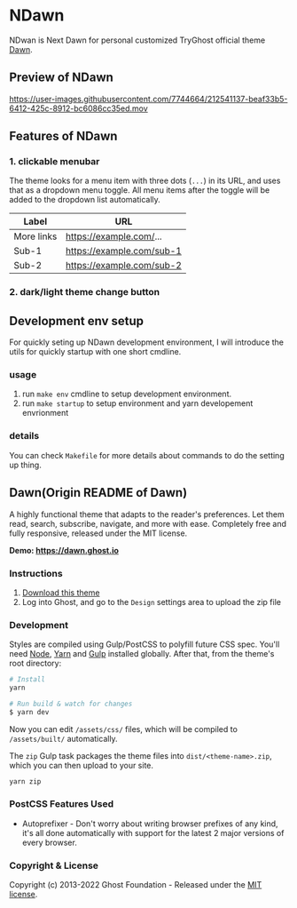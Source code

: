 # NDawn

NDwan is Next Dawn for personal customized TryGhost official theme [Dawn](https://github.com/TryGhost/Dawn/).

## Preview of NDawn


https://user-images.githubusercontent.com/7744664/212541137-beaf33b5-6412-425c-8912-bc6086cc35ed.mov



## Features of NDawn
### 1. clickable menubar
The theme looks for a menu item with three dots (`...`) in its URL, and uses that as a dropdown menu toggle. All menu items after the toggle will be added to the dropdown list automatically.

| Label      | URL                       |
|------------|---------------------------|
| More links | https://example.com/...   |
| Sub-1      | https://example.com/sub-1 |
| Sub-2      | https://example.com/sub-2 |

### 2. dark/light theme change button

## Development env setup

For quickly seting up NDawn development environment, I will introduce the utils for quickly startup
with one short cmdline.

### usage
1. run `make env` cmdline to setup development environment.
2. run `make startup` to setup environment and yarn developement envrionment

### details
You can check `Makefile` for more details about commands to do the setting up thing.

## Dawn(Origin README of Dawn)

A highly functional theme that adapts to the reader's preferences. Let them read, search, subscribe, navigate, and more with ease. Completely free and fully responsive, released under the MIT license.

**Demo: https://dawn.ghost.io**


### Instructions

1. [Download this theme](https://github.com/TryGhost/Dawn/archive/main.zip)
2. Log into Ghost, and go to the `Design` settings area to upload the zip file

### Development

Styles are compiled using Gulp/PostCSS to polyfill future CSS spec. You'll need [Node](https://nodejs.org/), [Yarn](https://yarnpkg.com/) and [Gulp](https://gulpjs.com) installed globally. After that, from the theme's root directory:

```bash
# Install
yarn

# Run build & watch for changes
$ yarn dev
```

Now you can edit `/assets/css/` files, which will be compiled to `/assets/built/` automatically.

The `zip` Gulp task packages the theme files into `dist/<theme-name>.zip`, which you can then upload to your site.

```bash
yarn zip
```

### PostCSS Features Used

- Autoprefixer - Don't worry about writing browser prefixes of any kind, it's all done automatically with support for the latest 2 major versions of every browser.

### Copyright & License

Copyright (c) 2013-2022 Ghost Foundation - Released under the [MIT license](LICENSE).
